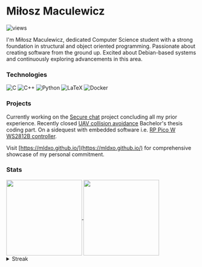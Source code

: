# Miłosz Maculewicz 

![views](https://visitor-badge.laobi.icu/badge?page_id=mldxo.visitor-badge)

I'm Miłosz Maculewicz, dedicated Computer Science student with a strong foundation in structural and object oriented programming. Passionate about creating software from the ground up. Excited about Debian-based systems and continuously exploring advancements in this area.

### Technologies

![C](https://img.shields.io/badge/C-grey?style=for-the-badge)
![C++](https://img.shields.io/badge/C++-navy?style=for-the-badge)
![Python](https://img.shields.io/badge/Python-purple?style=for-the-badge)
![LaTeX](https://img.shields.io/badge/LaTeX-darkgreen?style=for-the-badge)
![Docker](https://img.shields.io/badge/Docker-blue?style=for-the-badge)

### Projects

Currently working on the [Secure chat](https://github.com/mldxo/secure-chat) project concluding all my prior experience. Recently closed [UAV collision avoidance](https://github.com/mldxo/uav-collision-avoidance) Bachelor's thesis coding part. On a sidequest with embedded software i.e. [RP Pico W WS2812B controller](https://github.com/mldxo/pico-led-controller).

Visit [https://mldxo.github.io/](https://mldxo.github.io/) for comprehensive showcase of my personal commitment.

### Stats

<a href="https://github.com/anuraghazra/github-readme-stats">
  <img height=200 align="center" src="https://github-readme-stats.vercel.app/api?username=mldxo&show_icons=true&theme=transparent" />
</a>
<a href="https://github.com/anuraghazra/convoychat">
  <img height=200 align="center" src="https://github-readme-stats.vercel.app/api/top-langs?username=mldxo&show_icons=true&theme=transparent&layout=compact&langs_count=8&card_width=320" />
</a>

<details>
<summary>Streak</summary>
<a href="https://git.io/streak-stats"><img src="https://streak-stats.demolab.com?user=mldxo&theme=transparent" alt="GitHub Streak" /></a>
</details>

